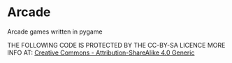 # Arcade
Arcade games written in pygame





THE FOLLOWING CODE IS PROTECTED BY THE CC-BY-SA LICENCE MORE INFO AT:
<a href="https://creativecommons.org/licenses/by-sa/4.0/">Creative Commons - Attribution-ShareAlike 4.0 Generic </a>
